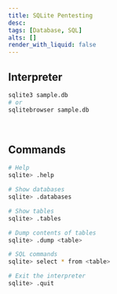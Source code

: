 ```yaml
---
title: SQLite Pentesting
desc: 
tags: [Database, SQL]
alts: []
render_with_liquid: false
---
```


## Interpreter

```sh
sqlite3 sample.db
# or
sqlitebrowser sample.db
```

<br />

## Commands

```sh
# Help
sqlite> .help

# Show databases
sqlite> .databases

# Show tables
sqlite> .tables

# Dump contents of tables
sqlite> .dump <table>

# SQL commands
sqlite> select * from <table>

# Exit the interpreter
sqlite> .quit
```